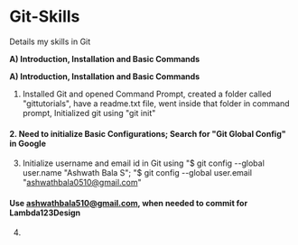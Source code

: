 # Git-Skills
Details my skills in Git

**A) Introduction, Installation and Basic Commands**

**A) Introduction, Installation and Basic Commands**

1. Installed Git and opened Command Prompt, created a folder called "gittutorials", have a readme.txt file, went inside that folder in command prompt, Initialized git using "git init"

#### 2. Need to initialize Basic Configurations; Search for "Git Global Config" in Google

3. Initialize username and email id in Git using "$ git config --global user.name "Ashwath Bala S";  "$ git config --global user.email "ashwathbala0510@gmail.com"

#### Use ashwathbala510@gmail.com, when needed to commit for Lambda123Design

4. 
